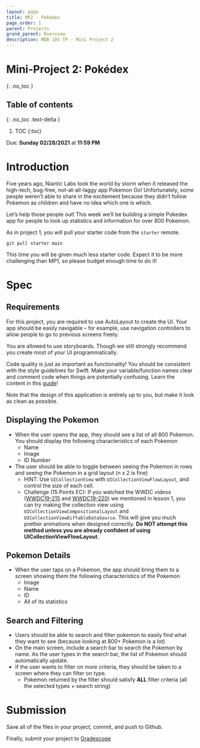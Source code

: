 ```yaml
---
layout: page
title: MP2 - Pokédex
page_order: 1
parent: Projects
grand_parent: Overview
description: MDB iOS TP - Mini Project 2
---
```


# Mini-Project 2: Pokédex
{: .no_toc }

## Table of contents
{: .no_toc .text-delta }

1. TOC
{:toc}

Due: **Sunday 02/28/2021** at **11:59 PM**

# Introduction
Five years ago, Niantic Labs took the world by storm when it released the high-tech, bug-free, not-at-all-laggy app Pokemon Go! Unfortunately, some people weren’t able to share in the excitement because they didn’t follow Pokemon as children and have no idea which one is which.

Let’s help those people out! This week we’ll be building a simple Pokedex app for people to look up statistics and information for over 800 Pokemon.

As in project 1, you will pull your starter code from the `starter` remote.
```shell
git pull starter main
```

This time you will be given much less starter code. Expect it to be more challenging than MP1, so please budget enough time to do it!

# Spec

## Requirements

For this project, you are required to use AutoLayout to create the UI. Your app should be easily navigable – for example, use navigation controllers to allow people to go to previous screens freely.

You are allowed to use storyboards. Though we still strongly recommend you create most of your UI programmatically.

Code quality is just as important as functionality! You should be consistent with the style guidelines for Swift.  Make your variable/function names clear and comment code when things are potentially confusing. Learn the content in this [guide](https://github.com/raywenderlich/swift-style-guide)!

Note that the design of this application is entirely up to you, but make it look as clean as possible.

## Displaying the Pokemon
- When the user opens the app, they should see a list of all 800 Pokemon. You should display the following characteristics of each Pokemon
    - Name
    - Image
    - ID Number
- The user should be able to toggle between seeing the Pokemon in rows and seeing the Pokemon in a grid layout (n x 2 is fine)
    - HINT: Use `UICollectionView` with `UICollectionViewFlowLayout`, and control the size of each cell.
    - Challenge (15 Points EC): If you watched the WWDC videos ([WWDC19-215](https://developer.apple.com/wwdc19/215) and [WWDC19-220](https://developer.apple.com/wwdc19/220)) we mentioned in lesson 1, you can try making the collection view using `UICollectionViewCompositionalLayout` and `UICollectionViewDiffableDataSource`. This will give you much prettier animations when designed correctly. **Do NOT attempt this method unless you are already confident of using UICollectionViewFlowLayout**.

## Pokemon Details
- When the user taps on a Pokemon, the app should bring them to a screen showing them the following characteristics of the Pokemon
    - Image
    - Name
    - ID
    - All of its statistics

## Search and Filtering
- Users should be able to search and filter pokemon to easily find what they want to see (because looking at 800+ Pokemon is a lot)
- On the main screen, include a search bar to search the Pokemon by name. As the user types in the search bar, the list of Pokemon should automatically update.
- If the user wants to filter on more criteria, they should be taken to a screen where they can filter on type.
    - Pokemon returned by the filter should satisfy **ALL** filter criteria (all the selected types + search string)

# Submission

Save all of the files in your project, commit, and push to Github.

Finally, submit your project to [Gradescope](https://www.gradescope.com)